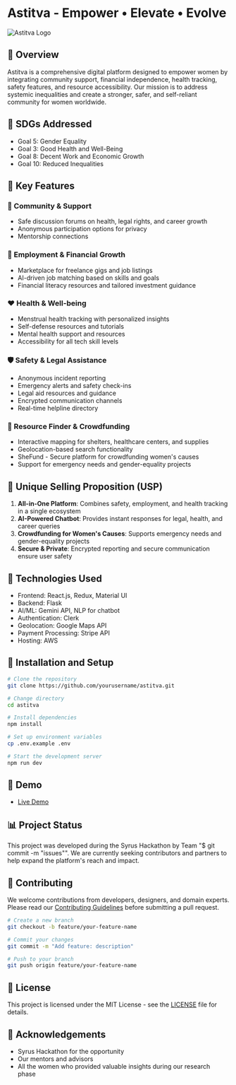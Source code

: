 # Astitva - Empower • Elevate • Evolve

![Astitva Logo](https://via.placeholder.com/150)

## 🌟 Overview

Astitva is a comprehensive digital platform designed to empower women by integrating community support, financial independence, health tracking, safety features, and resource accessibility. Our mission is to address systemic inequalities and create a stronger, safer, and self-reliant community for women worldwide.

## 🎯 SDGs Addressed

- Goal 5: Gender Equality 
- Goal 3: Good Health and Well-Being
- Goal 8: Decent Work and Economic Growth
- Goal 10: Reduced Inequalities

## 🔑 Key Features

### 👭 Community & Support
- Safe discussion forums on health, legal rights, and career growth
- Anonymous participation options for privacy
- Mentorship connections

### 💼 Employment & Financial Growth
- Marketplace for freelance gigs and job listings
- AI-driven job matching based on skills and goals
- Financial literacy resources and tailored investment guidance

### ❤️ Health & Well-being
- Menstrual health tracking with personalized insights
- Self-defense resources and tutorials
- Mental health support and resources
- Accessibility for all tech skill levels

### 🛡️ Safety & Legal Assistance
- Anonymous incident reporting
- Emergency alerts and safety check-ins
- Legal aid resources and guidance
- Encrypted communication channels
- Real-time helpline directory

### 🔎 Resource Finder & Crowdfunding
- Interactive mapping for shelters, healthcare centers, and supplies
- Geolocation-based search functionality
- SheFund - Secure platform for crowdfunding women's causes
- Support for emergency needs and gender-equality projects

## 💪 Unique Selling Proposition (USP)

1. **All-in-One Platform**: Combines safety, employment, and health tracking in a single ecosystem
2. **AI-Powered Chatbot**: Provides instant responses for legal, health, and career queries
3. **Crowdfunding for Women's Causes**: Supports emergency needs and gender-equality projects
4. **Secure & Private**: Encrypted reporting and secure communication ensure user safety

## 🔧 Technologies Used

- Frontend: React.js, Redux, Material UI
- Backend: Flask
- AI/ML: Gemini API, NLP for chatbot
- Authentication: Clerk
- Geolocation: Google Maps API
- Payment Processing: Stripe API
- Hosting: AWS

## 📱 Installation and Setup

```bash
# Clone the repository
git clone https://github.com/yourusername/astitva.git

# Change directory
cd astitva

# Install dependencies
npm install

# Set up environment variables
cp .env.example .env

# Start the development server
npm run dev
```

## 🚀 Demo

- [Live Demo](https://youtu.be/nU2KaEqz4AY)

## 📊 Project Status

This project was developed during the Syrus Hackathon by Team "$ git commit -m "issues"". We are currently seeking contributors and partners to help expand the platform's reach and impact.

## 🤝 Contributing

We welcome contributions from developers, designers, and domain experts. Please read our [Contributing Guidelines](CONTRIBUTING.md) before submitting a pull request.

```bash
# Create a new branch
git checkout -b feature/your-feature-name

# Commit your changes
git commit -m "Add feature: description"

# Push to your branch
git push origin feature/your-feature-name
```



## 📄 License

This project is licensed under the MIT License - see the [LICENSE](LICENSE) file for details.

## 🙏 Acknowledgements

- Syrus Hackathon for the opportunity
- Our mentors and advisors
- All the women who provided valuable insights during our research phase

